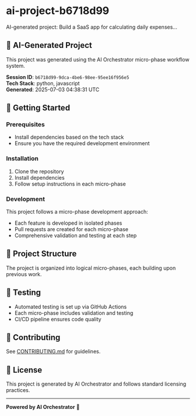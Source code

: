 # ai-project-b6718d99

AI-generated project: Build a SaaS app for calculating daily expenses...

## 🤖 AI-Generated Project

This project was generated using the AI Orchestrator micro-phase workflow system.

**Session ID**: `b6718d99-9dca-4be6-98ee-95ee16f956e5`  
**Tech Stack**: python, javascript  
**Generated**: 2025-07-03 04:38:31 UTC

## 🚀 Getting Started

### Prerequisites

- Install dependencies based on the tech stack
- Ensure you have the required development environment

### Installation

1. Clone the repository
2. Install dependencies
3. Follow setup instructions in each micro-phase

### Development

This project follows a micro-phase development approach:
- Each feature is developed in isolated phases
- Pull requests are created for each micro-phase
- Comprehensive validation and testing at each step

## 📁 Project Structure

The project is organized into logical micro-phases, each building upon previous work.

## 🧪 Testing

- Automated testing is set up via GitHub Actions
- Each micro-phase includes validation and testing
- CI/CD pipeline ensures code quality

## 🤝 Contributing

See [CONTRIBUTING.md](CONTRIBUTING.md) for guidelines.

## 📄 License

This project is generated by AI Orchestrator and follows standard licensing practices.

---

**Powered by AI Orchestrator** 🤖
